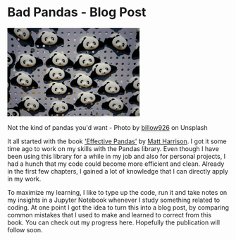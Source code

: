 Bad Pandas - Blog Post
==============================

<img src="reports/img/billow926-pandas.jpg" width=300 />
  
Not the kind of pandas you'd want - Photo by [billow926](https://unsplash.com/@billow926) on Unsplash

It all started with the book ['Effective Pandas'](https://store.metasnake.com/effective-pandas-book) by [Matt Harrison](https://github.com/mattharrison). I got it some time ago to work on my skills with the Pandas library. Even though I have been using this library for a while in my job and also for personal projects, I had a hunch that my code could become more efficient and clean. Already in the first few chapters, I gained a lot of knowledge that I can directly apply in my work.

To maximize my learning, I like to type up the code, run it and take notes on my insights in a Jupyter Notebook whenever I study something related to coding. At one point I got the idea to turn this into a blog post, by comparing common mistakes that I used to make and learned to correct from this book. You can check out my progress here. Hopefully the publication will follow soon.
